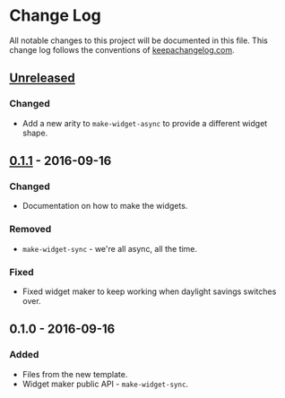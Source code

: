 # Change Log
All notable changes to this project will be documented in this file. This change log follows the conventions of [keepachangelog.com](http://keepachangelog.com/).

## [Unreleased][unreleased]
### Changed
- Add a new arity to `make-widget-async` to provide a different widget shape.

## [0.1.1] - 2016-09-16
### Changed
- Documentation on how to make the widgets.

### Removed
- `make-widget-sync` - we're all async, all the time.

### Fixed
- Fixed widget maker to keep working when daylight savings switches over.

## 0.1.0 - 2016-09-16
### Added
- Files from the new template.
- Widget maker public API - `make-widget-sync`.

[unreleased]: https://github.com/your-name/web-scraper/compare/0.1.1...HEAD
[0.1.1]: https://github.com/your-name/web-scraper/compare/0.1.0...0.1.1

